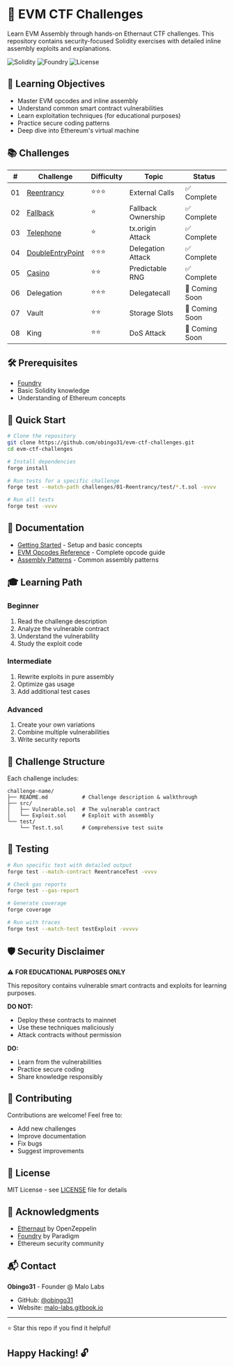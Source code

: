 # 🔐 EVM CTF Challenges

Learn EVM Assembly through hands-on Ethernaut CTF challenges. This repository contains security-focused Solidity exercises with detailed inline assembly exploits and explanations.

![Solidity](https://img.shields.io/badge/Solidity-^0.8.18-363636?style=for-the-badge&logo=solidity)
![Foundry](https://img.shields.io/badge/Foundry-Latest-blue?style=for-the-badge)
![License](https://img.shields.io/badge/License-MIT-green?style=for-the-badge)

## 🎯 Learning Objectives

- Master EVM opcodes and inline assembly
- Understand common smart contract vulnerabilities
- Learn exploitation techniques (for educational purposes)
- Practice secure coding patterns
- Deep dive into Ethereum's virtual machine

## 📚 Challenges

| # | Challenge | Difficulty | Topic | Status |
|---|-----------|------------|-------|--------|
| 01 | [Reentrancy](./challenges/01-Reentrancy/) | ⭐⭐⭐ | External Calls | ✅ Complete |
| 02 | [Fallback](./challenges/02-Fallback/) | ⭐ | Fallback Ownership | ✅ Complete |
| 03 | [Telephone](./challenges/03-Telephone/) | ⭐ | tx.origin Attack | ✅ Complete |
| 04 | [DoubleEntryPoint](./challenges/04-DoubleEntryPoint/) | ⭐⭐⭐ | Delegation Attack | ✅ Complete |
| 05 | [Casino](./challenges/05-Casino/) | ⭐⭐ | Predictable RNG | ✅ Complete |
| 06 | Delegation | ⭐⭐⭐ | Delegatecall | 🚧 Coming Soon |
| 07 | Vault | ⭐⭐ | Storage Slots | 🚧 Coming Soon |
| 08 | King | ⭐⭐ | DoS Attack | 🚧 Coming Soon |

## 🛠️ Prerequisites

- [Foundry](https://book.getfoundry.sh/getting-started/installation)
- Basic Solidity knowledge
- Understanding of Ethereum concepts

## 🚀 Quick Start

```bash
# Clone the repository
git clone https://github.com/obingo31/evm-ctf-challenges.git
cd evm-ctf-challenges

# Install dependencies
forge install

# Run tests for a specific challenge
forge test --match-path challenges/01-Reentrancy/test/*.t.sol -vvvv

# Run all tests
forge test -vvvv
```

## 📖 Documentation

- [Getting Started](./docs/getting-started.md) - Setup and basic concepts
- [EVM Opcodes Reference](./docs/evm-opcodes.md) - Complete opcode guide
- [Assembly Patterns](./docs/assembly-patterns.md) - Common assembly patterns

## 🎓 Learning Path

### Beginner

1. Read the challenge description
1. Analyze the vulnerable contract
1. Understand the vulnerability
1. Study the exploit code

### Intermediate

1. Rewrite exploits in pure assembly
1. Optimize gas usage
1. Add additional test cases

### Advanced

1. Create your own variations
1. Combine multiple vulnerabilities
1. Write security reports

## 🔬 Challenge Structure

Each challenge includes:

```text
challenge-name/
├── README.md           # Challenge description & walkthrough
├── src/
│   ├── Vulnerable.sol  # The vulnerable contract
│   └── Exploit.sol     # Exploit with assembly
└── test/
    └── Test.t.sol      # Comprehensive test suite
```

## 🧪 Testing

```bash
# Run specific test with detailed output
forge test --match-contract ReentranceTest -vvvv

# Check gas reports
forge test --gas-report

# Generate coverage
forge coverage

# Run with traces
forge test --match-test testExploit -vvvvv
```

## 🛡️ Security Disclaimer

⚠️ **FOR EDUCATIONAL PURPOSES ONLY**

This repository contains vulnerable smart contracts and exploits for learning purposes.

**DO NOT:**

- Deploy these contracts to mainnet
- Use these techniques maliciously
- Attack contracts without permission

**DO:**

- Learn from the vulnerabilities
- Practice secure coding
- Share knowledge responsibly

## 🤝 Contributing

Contributions are welcome! Feel free to:

- Add new challenges
- Improve documentation
- Fix bugs
- Suggest improvements

## 📝 License

MIT License - see [LICENSE](LICENSE) file for details

## 🙏 Acknowledgments

- [Ethernaut](https://ethernaut.openzeppelin.com/) by OpenZeppelin
- [Foundry](https://github.com/foundry-rs/foundry) by Paradigm
- Ethereum security community

## 📬 Contact

**Obingo31** - Founder @ Malo Labs

- GitHub: [@obingo31](https://github.com/obingo31)
- Website: [malo-labs.gitbook.io](https://malo-labs.gitbook.io/documentation)

---

⭐ Star this repo if you find it helpful!

## Happy Hacking! 🔓
